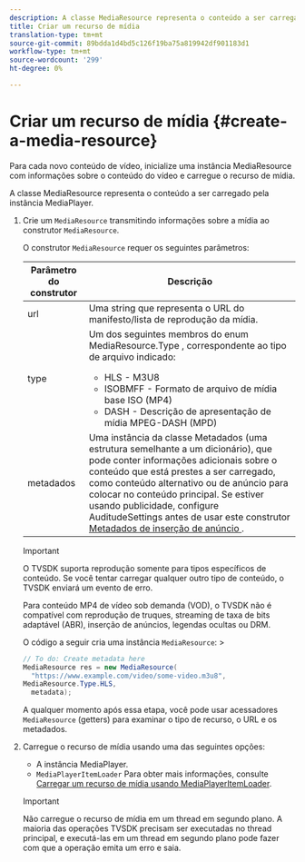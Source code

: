 ```yaml
---
description: A classe MediaResource representa o conteúdo a ser carregado pela instância MediaPlayer.
title: Criar um recurso de mídia
translation-type: tm+mt
source-git-commit: 89bdda1d4bd5c126f19ba75a819942df901183d1
workflow-type: tm+mt
source-wordcount: '299'
ht-degree: 0%

---
```



# Criar um recurso de mídia {#create-a-media-resource}

Para cada novo conteúdo de vídeo, inicialize uma instância MediaResource com informações sobre o conteúdo do vídeo e carregue o recurso de mídia.

A classe MediaResource representa o conteúdo a ser carregado pela instância MediaPlayer.

1. Crie um `MediaResource` transmitindo informações sobre a mídia ao construtor `MediaResource`.

   O construtor `MediaResource` requer os seguintes parâmetros:

   <table id="table_22886D6770FB45E99D35D0B90E6CC302"> 
   <thead> 
   <tr> 
      <th colname="col1" class="entry"> Parâmetro do construtor </th> 
      <th colname="col2" class="entry"> Descrição </th> 
   </tr> 
   </thead>
   <tbody> 
   <tr> 
      <td colname="col1"> <span class="codeph"> url  </span> </td> 
      <td colname="col2"> Uma string que representa o URL do manifesto/lista de reprodução da mídia. </td> 
   </tr> 
   <tr> 
      <td colname="col1"> <span class="codeph"> type  </span> </td> 
      <td colname="col2"> Um dos seguintes membros do enum <span class="codeph"> MediaResource.Type </span>, correspondente ao tipo de arquivo indicado: 
      <ul id="ul_C286ED3C31364B858A1C9AF3356E9282"> 
      <li id="li_25B24EF76D8849DE8764539F25E435FA"> <span class="codeph"> HLS  </span> - M3U8 </li> 
      <li id="li_1344A41B434D49229E392F1AAF9ECA81"> <span class="codeph"> ISOBMFF  </span> - Formato de arquivo de mídia base ISO (MP4) </li> 
      <li id="li_92392073B7334916B06B16570C51AC91"> <span class="codeph"> DASH  </span> - Descrição de apresentação de mídia MPEG-DASH (MPD) </li> 
      </ul> </td> 
   </tr> 
   <tr> 
      <td colname="col1"> <span class="codeph"> metadados  </span> </td> 
      <td colname="col2"> Uma instância da classe <span class="codeph"> Metadados </span> (uma estrutura semelhante a um dicionário), que pode conter informações adicionais sobre o conteúdo que está prestes a ser carregado, como conteúdo alternativo ou de anúncio para colocar no conteúdo principal. Se estiver usando publicidade, configure <span class="codeph"> AuditudeSettings </span> antes de usar este construtor <a href="/help/programming/tvsdk-3x-android-prog/android-3x-advertising/ad-insertion/ad-insertion-metadata/android-3x-ad-insertion-metadata.md"> Metadados de inserção de anúncio </a>. </td> 
   </tr> 
   </tbody> 
   </table>

   >[!IMPORTANT]
   >
   >O TVSDK suporta reprodução somente para tipos específicos de conteúdo. Se você tentar carregar qualquer outro tipo de conteúdo, o TVSDK enviará um evento de erro.
   >
   >Para conteúdo MP4 de vídeo sob demanda (VOD), o TVSDK não é compatível com reprodução de truques, streaming de taxa de bits adaptável (ABR), inserção de anúncios, legendas ocultas ou DRM.

   O código a seguir cria uma instância `MediaResource`:        >

   ```java
   // To do: Create metadata here 
   MediaResource res = new MediaResource( 
     "https://www.example.com/video/some-video.m3u8",  
   MediaResource.Type.HLS, 
     metadata); 
   ```

   A qualquer momento após essa etapa, você pode usar acessadores `MediaResource` (getters) para examinar o tipo de recurso, o URL e os metadados.

1. Carregue o recurso de mídia usando uma das seguintes opções:

   * A instância MediaPlayer.
   * `MediaPlayerItemLoader` Para obter mais informações, consulte  [Carregar um recurso de mídia usando MediaPlayerItemLoader](../../../tvsdk-3x-android-prog/android-3x-content-playback-options-android2/mediaplayer-initialize-for-video/android-3x-media-resource-mediaplayeritemloader.md).

   >[!IMPORTANT]
   >
   >Não carregue o recurso de mídia em um thread em segundo plano. A maioria das operações TVSDK precisam ser executadas no thread principal, e executá-las em um thread em segundo plano pode fazer com que a operação emita um erro e saia.
